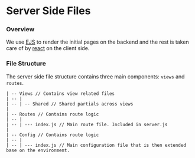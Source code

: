 # Server Side Files

### Overview

We use [EJS](http://ejs.co/) to render the initial pages on the backend and the rest is taken care of by [react](https://facebook.github.io/react/index.html) on the client side.


### File Structure

The server side file structure contains three main components: `views` and `routes`.

```
| -- Views // Contains view related files
| -- |
| -- | -- Shared // Shared partials across views
|
| -- Routes // Contains route logic
| -- |
| -- | --- index.js // Main route file. Included in server.js
|
| -- Config // Contains route logic
| -- |
| -- | --- index.js // Main configuration file that is then extended base on the environment.
```
